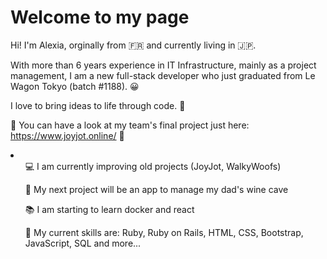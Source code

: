 <h1>Welcome to my page</h1>

Hi! I'm Alexia, orginally from 🇫🇷 and currently living in 🇯🇵.

With more than 6 years experience in IT Infrastructure, mainly as a project management, 
I am a new full-stack developer who just graduated from Le Wagon Tokyo (batch #1188). 😀

I love to bring ideas to life through code. 💫

🌈 You can have a look at my team's final project just here: https://www.joyjot.online/ 🌈

<li>
  <ul>💻 I am currently improving old projects (JoyJot, WalkyWoofs)</ul>
  <ul>🍷 My next project will be an app to manage my dad's wine cave</ul>
  <ul>📚 I am starting to learn docker and react</ul>
  <ul>🌟 My current skills are: Ruby, Ruby on Rails, HTML, CSS, Bootstrap, JavaScript, SQL and more...</ul> 
</li>
